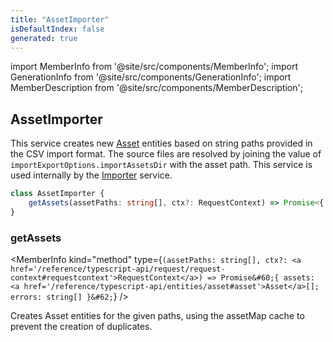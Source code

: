 ```yaml
---
title: "AssetImporter"
isDefaultIndex: false
generated: true
---
```

<!-- This file was generated from the Vendure source. Do not modify. Instead, re-run the "docs:build" script -->
import MemberInfo from '@site/src/components/MemberInfo';
import GenerationInfo from '@site/src/components/GenerationInfo';
import MemberDescription from '@site/src/components/MemberDescription';


## AssetImporter

<GenerationInfo sourceFile="packages/core/src/data-import/providers/asset-importer/asset-importer.ts" sourceLine="17" packageName="@vendure/core" />

This service creates new <a href='/reference/typescript-api/entities/asset#asset'>Asset</a> entities based on string paths provided in the CSV
import format. The source files are resolved by joining the value of `importExportOptions.importAssetsDir`
with the asset path. This service is used internally by the <a href='/reference/typescript-api/import-export/importer#importer'>Importer</a> service.

```ts title="Signature"
class AssetImporter {
    getAssets(assetPaths: string[], ctx?: RequestContext) => Promise<{ assets: Asset[]; errors: string[] }>;
}
```

<div className="members-wrapper">

### getAssets

<MemberInfo kind="method" type={`(assetPaths: string[], ctx?: <a href='/reference/typescript-api/request/request-context#requestcontext'>RequestContext</a>) => Promise&#60;{ assets: <a href='/reference/typescript-api/entities/asset#asset'>Asset</a>[]; errors: string[] }&#62;`}   />

Creates Asset entities for the given paths, using the assetMap cache to prevent the
creation of duplicates.


</div>
